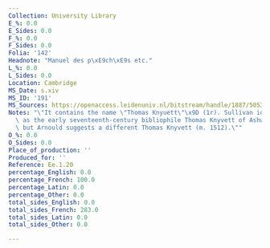 ```yaml
---
Collection: University Library
E_%: 0.0
E_Sides: 0.0
F_%: 0.0
F_Sides: 0.0
Folia: '142'
Headnote: "Manuel des p\xE9ch\xE9s etc."
L_%: 0.0
L_Sides: 0.0
Location: Cambridge
MS_Date: s.xiv
MS_ID: '191'
MS_Sources: https://openaccess.leidenuniv.nl/bitstream/handle/1887/50536/MurchisonPQ95_2W24424.pdf?sequence=1
Notes: "\"It contains the name \"Thomas Knyuett\"\x9D (1r). Sullivan identifies him\
  \ as the early seventeenth-century bibliophile Thomas Knyvett of Ashwellthorpe,\
  \ but Arnould suggests a different Thomas Knyvett (m. 1512).\""
O_%: 0.0
O_Sides: 0.0
Place_of_production: ''
Produced_for: ''
Reference: Ee.1.20
percentage_English: 0.0
percentage_French: 100.0
percentage_Latin: 0.0
percentage_Other: 0.0
total_sides_English: 0.0
total_sides_French: 283.0
total_sides_Latin: 0.0
total_sides_Other: 0.0

---
```

